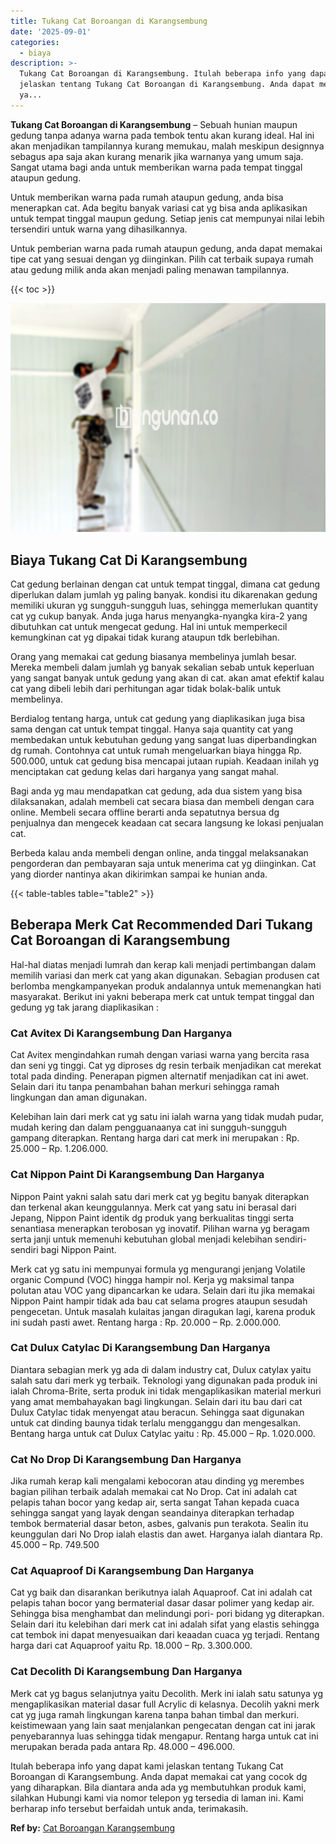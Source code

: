 ```yaml
---
title: Tukang Cat Boroangan di Karangsembung
date: '2025-09-01'
categories:
  - biaya
description: >-
  Tukang Cat Boroangan di Karangsembung. Itulah beberapa info yang dapat kami
  jelaskan tentang Tukang Cat Boroangan di Karangsembung. Anda dapat memakai cat
  ya...
---
```


**Tukang Cat Boroangan di Karangsembung** – Sebuah hunian maupun gedung tanpa adanya warna pada tembok tentu akan kurang ideal. Hal ini akan menjadikan tampilannya kurang memukau, malah meskipun designnya sebagus apa saja akan kurang menarik jika warnanya yang umum saja. Sangat utama bagi anda untuk memberikan warna pada tempat tinggal ataupun gedung.

Untuk memberikan warna pada rumah ataupun gedung, anda bisa menerapkan cat. Ada begitu banyak variasi cat yg bisa anda aplikasikan untuk tempat tinggal maupun gedung. Setiap jenis cat mempunyai nilai lebih tersendiri untuk warna yang dihasilkannya.

Untuk pemberian warna pada rumah ataupun gedung, anda dapat memakai tipe cat yang sesuai dengan yg diinginkan. Pilih cat terbaik supaya rumah atau gedung milik anda akan menjadi paling menawan tampilannya.

{{< toc >}}

![Tukang Cat Boroangan di Karangsembung](/images/jasa-cat-murah12.png)

## Biaya Tukang Cat Di Karangsembung

Cat gedung berlainan dengan cat untuk tempat tinggal, dimana cat gedung diperlukan dalam jumlah yg paling banyak. kondisi itu dikarenakan gedung memiliki ukuran yg sungguh-sungguh luas, sehingga memerlukan quantity cat yg cukup banyak. Anda juga harus menyangka-nyangka kira-2 yang dibutuhkan cat untuk mengecat gedung. Hal ini untuk memperkecil kemungkinan cat yg dipakai tidak kurang ataupun tdk berlebihan.

Orang yang memakai cat gedung biasanya membelinya jumlah besar. Mereka membeli dalam jumlah yg banyak sekalian sebab untuk keperluan yang sangat banyak untuk gedung yang akan di cat. akan amat efektif kalau cat yang dibeli lebih dari perhitungan agar tidak bolak-balik untuk membelinya.

Berdialog tentang harga, untuk cat gedung yang diaplikasikan juga bisa sama dengan cat untuk tempat tinggal. Hanya saja quantity cat yang membedakan untuk kebutuhan gedung yang sangat luas diperbandingkan dg rumah. Contohnya cat untuk rumah mengeluarkan biaya hingga Rp. 500.000, untuk cat gedung bisa mencapai jutaan rupiah. Keadaan inilah yg menciptakan cat gedung kelas dari harganya yang sangat mahal.

Bagi anda yg mau mendapatkan cat gedung, ada dua sistem yang bisa dilaksanakan, adalah membeli cat secara biasa dan membeli dengan cara online. Membeli secara offline berarti anda sepatutnya bersua dg penjualnya dan mengecek keadaan cat secara langsung ke lokasi penjualan cat.

Berbeda kalau anda membeli dengan online, anda tinggal melaksanakan pengorderan dan pembayaran saja untuk menerima cat yg diinginkan. Cat yang diorder nantinya akan dikirimkan sampai ke hunian anda.

{{< table-tables table="table2" >}}

## Beberapa Merk Cat Recommended Dari Tukang Cat Boroangan di Karangsembung

Hal-hal diatas menjadi lumrah dan kerap kali menjadi pertimbangan dalam memilih variasi dan merk cat yang akan digunakan. Sebagian produsen cat berlomba mengkampanyekan produk andalannya untuk memenangkan hati masyarakat. Berikut ini yakni beberapa merk cat untuk tempat tinggal dan gedung yg tak jarang diaplikasikan :

### Cat Avitex Di Karangsembung Dan Harganya

Cat Avitex mengindahkan rumah dengan variasi warna yang bercita rasa dan seni yg tinggi. Cat yg diproses dg resin terbaik menjadikan cat merekat total pada dinding. Penerapan pigmen alternatif menjadikan cat ini awet. Selain dari itu tanpa penambahan bahan merkuri sehingga ramah lingkungan dan aman digunakan.

Kelebihan lain dari merk cat yg satu ini ialah warna yang tidak mudah pudar, mudah kering dan dalam pengguanaanya cat ini sungguh-sungguh gampang diterapkan. Rentang harga dari cat merk ini merupakan : Rp. 25.000 – Rp. 1.206.000.

### Cat Nippon Paint Di Karangsembung Dan Harganya

Nippon Paint yakni salah satu dari merk cat yg begitu banyak diterapkan dan terkenal akan keunggulannya. Merk cat yang satu ini berasal dari Jepang, Nippon Paint identik dg produk yang berkualitas tinggi serta senantiasa menerapkan terobosan yg inovatif. Pilihan warna yg beragam serta janji untuk memenuhi kebutuhan global menjadi kelebihan sendiri-sendiri bagi Nippon Paint.

Merk cat yg satu ini mempunyai formula yg mengurangi jenjang Volatile organic Compund (VOC) hingga hampir nol. Kerja yg maksimal tanpa polutan atau VOC yang dipancarkan ke udara. Selain dari itu jika memakai Nippon Paint hampir tidak ada bau cat selama progres ataupun sesudah pengecetan. Untuk masalah kulaitas jangan diragukan lagi, karena produk ini sudah pasti awet. Rentang harga : Rp. 20.000 – Rp. 2.000.000.

### Cat Dulux Catylac Di Karangsembung Dan Harganya

Diantara sebagian merk yg ada di dalam industry cat, Dulux catylax yaitu salah satu dari merk yg terbaik. Teknologi yang digunakan pada produk ini ialah Chroma-Brite, serta produk ini tidak mengaplikasikan material merkuri yang amat membahayakan bagi lingkungan. Selain dari itu bau dari cat Dulux Catylac tidak menyengat atau beracun. Sehingga saat digunakan untuk cat dinding baunya tidak terlalu mengganggu dan mengesalkan. Bentang harga untuk cat Dulux Catylac yaitu : Rp. 45.000 – Rp. 1.020.000.

### Cat No Drop Di Karangsembung Dan Harganya

Jika rumah kerap kali mengalami kebocoran atau dinding yg merembes bagian pilihan terbaik adalah memakai cat No Drop. Cat ini adalah cat pelapis tahan bocor yang kedap air, serta sangat Tahan kepada cuaca sehingga sangat yang layak dengan seandainya diterapkan terhadap tembok bermaterial dasar beton, asbes, galvanis pun terakota. Sealin itu keunggulan dari No Drop ialah elastis dan awet. Harganya ialah diantara Rp. 45.000 – Rp. 749.500

### Cat Aquaproof Di Karangsembung Dan Harganya

Cat yg baik dan disarankan berikutnya ialah Aquaproof. Cat ini adalah cat pelapis tahan bocor yang bermaterial dasar dasar polimer yang kedap air. Sehingga bisa menghambat dan melindungi pori- pori bidang yg diterapkan. Selain dari itu kelebihan dari merk cat ini adalah sifat yang elastis sehingga cat tembok ini dapat menyesuaikan dari keaadan cuaca yg terjadi. Rentang harga dari cat Aquaproof yaitu Rp. 18.000 – Rp. 3.300.000.

### Cat Decolith Di Karangsembung Dan Harganya

Merk cat yg bagus selanjutnya yaitu Decolith. Merk ini ialah satu satunya yg mengaplikasikan material dasar full Acrylic di kelasnya. Decolih yakni merk cat yg juga ramah lingkungan karena tanpa bahan timbal dan merkuri. keistimewaan yang lain saat menjalankan pengecatan dengan cat ini jarak penyebarannya luas sehingga tidak mengapur. Rentang harga untuk cat ini merupakan berada pada antara Rp. 48.000 – 496.000.

Itulah beberapa info yang dapat kami jelaskan tentang Tukang Cat Boroangan di Karangsembung. Anda dapat memakai cat yang cocok dg yang diharapkan. Bila diantara anda ada yg membutuhkan produk kami, silahkan Hubungi kami via nomor telepon yg tersedia di laman ini. Kami berharap info tersebut berfaidah untuk anda, terimakasih.

**Ref by:** [Cat Boroangan Karangsembung](https://id.wikipedia.org/wiki/Cat)
